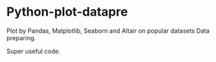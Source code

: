 # Python-plot-datapre

Plot by Pandas, Matplotlib, Seaborn and Altair on popular datasets
Data preparing.

Super useful code.
